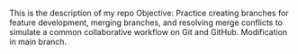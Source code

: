This is the description of my repo
Objective: Practice creating branches for feature development, merging branches, and resolving merge conflicts to simulate a common collaborative workflow on Git and GitHub.
Modification in main branch.